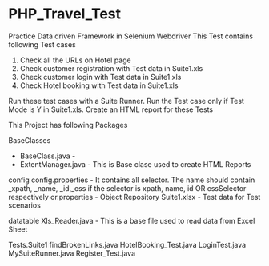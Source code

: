 # PHP_Travel_Test
Practice Data driven Framework in Selenium Webdriver
This Test contains following Test cases
1. Check all the URLs on Hotel page
2. Check customer registration with Test data in Suite1.xls
3. Check customer login with Test data in Suite1.xls
4. Check Hotel booking with Test data in Suite1.xls

Run these test cases with a Suite Runner. Run the Test case only if Test Mode is Y in Suite1.xls. Create an HTML report for these Tests

This Project has following Packages

BaseClasses
- BaseClass.java - 
- ExtentManager.java - This is Base clase used to create HTML Reports

config
config.properties - It contains all selector. The name should contain _xpath, _name, _id,_css if the selector is xpath, name, id OR cssSelector respectively
or.properties - Object Repository
Suite1.xlsx - Test data for Test scenarios

datatable
Xls_Reader.java - This is a base file used to read data from Excel Sheet

Tests.Suite1
findBrokenLinks.java
HotelBooking_Test.java
LoginTest.java
MySuiteRunner.java
Register_Test.java
